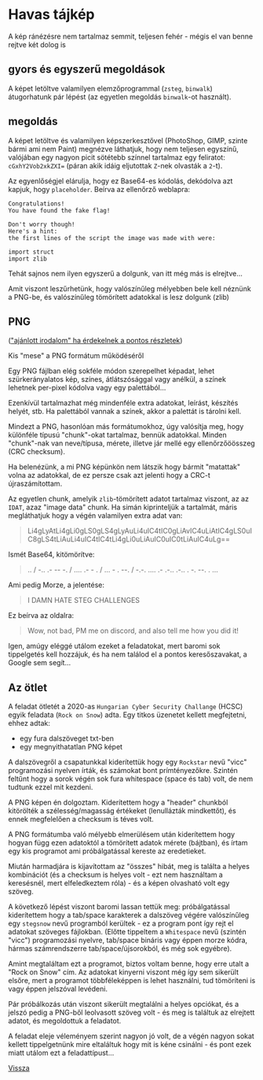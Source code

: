 # Havas tájkép

A kép ránézésre nem tartalmaz semmit, teljesen fehér - mégis el van benne rejtve két dolog is

## gyors és egyszerű megoldások

A képet letöltve valamilyen elemzőprogrammal (`zsteg`, `binwalk`) átugorhatunk pár lépést (az egyetlen megoldás `binwalk`-ot használt).

## megoldás

A képet letöltve és valamilyen képszerkesztővel (PhotoShop, GIMP, szinte bármi ami nem Paint) megnézve láthatjuk, hogy nem teljesen egyszínű, valójában egy nagyon picit sötétebb színnel tartalmaz egy feliratot: `cGxhY2Vob2xkZXI=` (páran akik idáig eljutottak `Z`-nek olvasták a `2`-t).

Az egyenlőségjel elárulja, hogy ez Base64-es kódolás, dekódolva azt kapjuk, hogy `placeholder`. Beírva az ellenőrző weblapra:
```
Congratulations!
You have found the fake flag!

Don't worry though!
Here's a hint:
the first lines of the script the image was made with were:

import struct
import zlib
```

Tehát sajnos nem ilyen egyszerű a dolgunk, van itt még más is elrejtve...

Amit viszont leszűrhetünk, hogy valószínűleg mélyebben bele kell néznünk a PNG-be, és valószínűleg tömörített adatokkal is lesz dolgunk (zlib)

## PNG

(["ajánlott irodalom" ha érdekelnek a pontos részletek](http://www.libpng.org/pub/png/spec/1.2/PNG-Contents.html))

Kis "mese" a PNG formátum működéséről

Egy PNG fájlban elég sokféle módon szerepelhet képadat, lehet szürkerányalatos kép, színes, átlátszósággal vagy anélkül, a színek lehetnek per-pixel kódolva vagy egy palettából...

Ezenkívül tartalmazhat még mindenféle extra adatokat, leírást, készítés helyét, stb. Ha palettából vannak a színek, akkor a palettát is tárolni kell.

Mindezt a PNG, hasonlóan más formátumokhoz, úgy valósítja meg, hogy különféle típusú "chunk"-okat tartalmaz, bennük adatokkal. Minden "chunk"-nak van neve/típusa, mérete, illetve jár mellé egy ellenőrzőöösszeg (CRC checksum).

Ha belenézünk, a mi PNG képünkön nem látszik hogy bármit "matattak" volna az adatokkal, de ez persze csak azt jelenti hogy a CRC-t újraszámítottam.

Az egyetlen chunk, amelyik `zlib`-tömörített adatot tartalmaz viszont, az az `IDAT`, azaz "image data" chunk. Ha simán kiprinteljük a tartalmát, máris megláthatjuk hogy a végén valamilyen extra adat van: 
> Li4gLyAtLi4gLi0gLS0gLS4gLyAuLi4uIC4tIC0gLiAvIC4uLiAtIC4gLS0uIC8gLS4tLiAuLi4uIC4tIC4tLi4gLi0uLiAuIC0uIC0tLiAuIC4uLg==

Ismét Base64, kitömörítve: 
> .. / -.. .- -- -. / .... .- - . / ... - . --. / -.-. .... .- .-.. .-.. . -. --. . ...

Ami pedig Morze, a jelentése: 
> I DAMN HATE STEG CHALLENGES

Ez beírva az oldalra: 
> Wow, not bad, PM me on discord, and also tell me how you did it!

Igen, amúgy eléggé utálom ezeket a feladatokat, mert baromi sok tippelgetés kell hozzájuk, és ha nem találod el a pontos keresőszavakat, a Google sem segít...

## Az ötlet

A feladat ötletét a 2020-as `Hungarian Cyber Security Challange` (HCSC) egyik feladata (`Rock on Snow`) adta. Egy titkos üzenetet kellett megfejtetni, ehhez adtak:

- egy fura dalszöveget txt-ben
- egy megnyithatatlan PNG képet

A dalszövegről a csapatunkkal kiderítettük hogy egy `Rockstar` nevű "vicc" programozási nyelven írták, és számokat bont prímtényezőkre. Szintén feltűnt hogy a sorok végén sok fura whitespace (space és tab) volt, de nem tudtunk ezzel mit kezdeni.

A PNG képen én dolgoztam. Kiderítettem hogy a "header" chunkból kitörölték a szélesség/magasság értékeket (lenullázták mindkettőt), és ennek megfelelően a checksum is téves volt. 

A PNG formátumba való mélyebb elmerülésem után kiderítettem hogy hogyan függ ezen adatoktól a tömörített adatok mérete (bájtban), és írtam egy kis programot ami próbálgatással kereste az eredetieket. 

Miután harmadjára is kijavítottam az "összes" hibát, meg is találta a helyes kombinációt (és a checksum is helyes volt - ezt nem használtam a keresésnél, mert elfeledkeztem róla) - és a képen olvasható volt egy szöveg.

A következő lépést viszont baromi lassan tettük meg: próbálgatással kiderítettem hogy a tab/space karakterek a dalszöveg végére valószínűleg egy `stegsnow` nevű programból kerültek - ez a program pont így rejt el adatokat szöveges fájlokban. (Előtte tippeltem a `Whitespace` nevű (szintén "vicc") programozási nyelvre, tab/space bináris vagy éppen morze kódra, hármas számrendszerre tab/space/újsorokból, és még sok egyébre). 

Amint megtaláltam ezt a programot, biztos voltam benne, hogy erre utalt a "Rock on Snow" cím. Az adatokat kinyerni viszont még így sem sikerült elsőre, mert a programot többféleképpen is lehet használni, tud tömöríteni is vagy éppen jelszóval levédeni.

Pár próbálkozás után viszont sikerült megtalálni a helyes opciókat, és a jelszó pedig a PNG-ből leolvasott szöveg volt - és meg is találtuk az elrejtett adatot, és megoldottuk a feladatot.

A feladat eleje véleményem szerint nagyon jó volt, de a végén nagyon sokat kellett tippelgetnünk mire eltaláltuk hogy mit is kéne csinálni - és pont ezek miatt utálom ezt a feladattípust...

[Vissza](cpuzzles.md)